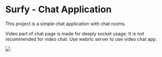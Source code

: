 # Surfy - Chat Application

This project is a simple chat application with chat rooms.

Video part of chat page is made for deeply socket usage. It is not recommended for video chat. Use webrtc server to use video chat app.

![](https://github.com/keremdokumaci/Images/blob/main/sutfy-gif.gif)
